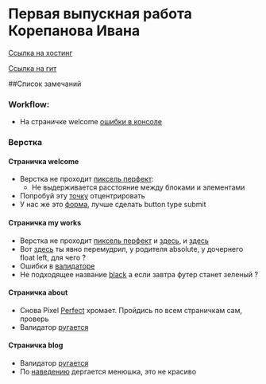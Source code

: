 # Первая выпускная работа Корепанова Ивана
[Ссылка на хостинг](http://ivankorepanov.ru/)
 
[Ссылка на гит](https://github.com/Xenotek/xenotek.github.io)

##Список замечаний
 
### Workflow:
* На страничке welcome [ошибки в консоле](https://yadi.sk/i/DdUFTCrgw9UjC)
 
### Верстка
#### Страничка welcome
* Верстка не проходит [пиксель перфект](https://yadi.sk/i/mcQux1qRwAsap):
  * Не выдерживается расстояние между блоками и элементами      
* Попробуй эту [точку](https://yadi.sk/i/vfe6K6d1wAsnC) отцентрировать  
* У нас же это [форма](https://yadi.sk/i/AJrPoMUOwAsto), лучше сделать button type submit 

#### Страничка my works
* Верстка не проходит [пиксель перфект](https://yadi.sk/i/-mVP2frgwAt9Y) и [здесь](https://yadi.sk/i/wfMIOvrhwAtF2),
  и [здесь](https://yadi.sk/i/D4pcNWxGwAtJX)
* Вот [здесь](https://yadi.sk/i/nCEnMSC9wAtS6) ты явно перемудрил, у родителя absolute, у дочернего float left, для чего ?  
* Ошибки в [валидаторе](https://validator.w3.org/nu/?doc=http%3A%2F%2Fivankorepanov.ru%2Fworks.html)
* Не подходящее название [black](https://yadi.sk/i/_9fH2v63wAtmA) а если завтра футер станет зеленый ?

#### Страничка about
* Снова Pixel [Perfect](https://yadi.sk/i/LbXQT43kwAu26) хромает. Пройдись по всем страничкам сам, проверь
* Валидатор [ругается](https://validator.w3.org/nu/?doc=http%3A%2F%2Fivankorepanov.ru%2Fabout.html)

#### Страничка blog
* Валидатор [ругается](https://validator.w3.org/nu/?doc=http%3A%2F%2Fivankorepanov.ru%2Fblog.html)
* По [наведению](https://yadi.sk/i/TB705MMpwAuQ4) дергается менюшка, это не красиво

